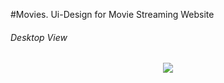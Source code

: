 #Movies.
Ui-Design for Movie Streaming Website 

###### Desktop View

<p align="center">
<img src="images/Desktop View.png">
</p>



